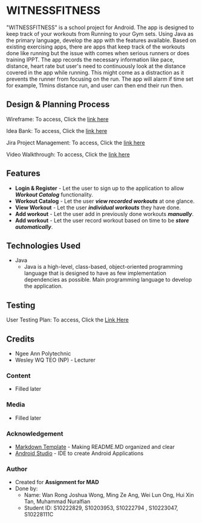 # **WITNESSFITNESS**

"WITNESSFITNESS" is a school project for Android. The app is designed to keep track of your workouts from Running to your Gym sets. Using Java as the primary language, develop the app with the features available. Based on existing exercising apps, there are apps that keep track of the workouts done like running but the issue with comes when serious runners or does training IPPT. The app records the necessary information like pace, distance, heart rate but user's need to continuously look at the distance covered in the app while running. This might come as a distraction as it prevents the runner from focusing on the run. The app will alarm if time set for example, 11mins distance run, and user can then end their run then.

## Design & Planning Process

Wireframe: To access, Click the [link here](https://xd.adobe.com/view/891dd561-24ba-444c-8741-3b36dafff5da-dc4e/screen/c121357b-4547-4708-a9f4-5f6a6663e078/)

Idea Bank: To access, Click the [link here](https://connectnpedu.sharepoint.com/:w:/s/MADAY22P02-GroupW/EdSTD2c4kYVNkL4aXRtIKRIBE4GUBJRcWP-RsL0wGbOuvg?e=V30faL)

Jira Project Management: To access, Click the [link here](https://s10228111.atlassian.net/jira/core/projects/PWTW/list)

Video Walkthrough: To access, Click the [link here]()

## Features

- **Login & Register** - Let the user to sign up to the application to allow **_Workout Catalog_** functionality.
- **Workout Catalog** - Let the user **_view recorded workouts_** at one glance.
- **View Workout** - Let the user **_individual workouts_** they have done.
- **Add workout** - Let the user add in previously done workouts **_manually_**.
- **Add workout** - Let the user record workout based on time to be **_store automatically_**.

## Technologies Used

- Java
  - Java is a high-level, class-based, object-oriented programming language that is designed to have as few implementation dependencies as possible. Main programming language to develop the application.

## Testing

User Testing Plan: To access, Click the [Link Here]()

## Credits

- Ngee Ann Polytechnic
- Wesley WQ TEO (NP) - Lecturer

### Content

- Filled later

### Media

- Filled later

### Acknowledgement

- [Markdown Template](https://github.com/immalcolm/interactivedev-readme-template) - Making README.MD organized and clear
- [Android Studio](https://developer.android.com/guide) - IDE to create Android Applications

### Author

- Created for **Assignment for MAD**
- Done by:
  - Name: Wan Rong Joshua Wong, Ming Ze Ang, Wei Lun Ong, Hui Xin Tan, Muhammad Nuralfian
  - Student ID: S10222829, S10203953, S10222794 , S10223047, S10228111C
